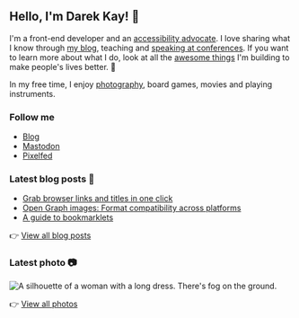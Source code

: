 ## Hello, I'm Darek Kay! 👋

I'm a front-end developer and an [accessibility advocate](https://darekkay.com/tags/accessibility/). I love sharing what I know through [my blog](https://darekkay.com/), teaching and [speaking at conferences](https://github.com/darekkay/presentations). If you want to learn more about what I do, look at all the [awesome things](https://darekkay.com/projects/) I'm building to make people's lives better. 💖

In my free time, I enjoy [photography](https://photos.darekkay.com/), board games, movies and playing instruments.

### Follow me

- [Blog](https://darekkay.com/)
- [Mastodon](https://fosstodon.org/@darekkay)
- [Pixelfed](https://pixelfed.social/i/web/profile/425185433823763122)

### Latest blog posts 📖

<!-- @begin-blog-posts -->

- [Grab browser links and titles in one click](https://darekkay.com/blog/bookmarklet-copy-browser-tab/)
- [Open Graph images: Format compatibility across platforms](https://darekkay.com/blog/open-graph-image-formats/)
- [A guide to bookmarklets](https://darekkay.com/blog/bookmarklets/)

<!-- @end-blog-posts -->

👉️ [View all blog posts](https://darekkay.com/blog/)

### Latest photo 📷️

<!-- @begin-photo -->

<img src='https://photos.darekkay.com/photo/0133/0133-small.webp' alt='A silhouette of a woman with a long dress. There&#39;s fog on the ground.' />

<!-- @end-photo -->

👉️ [View all photos](https://darekkay.com/projects/)
